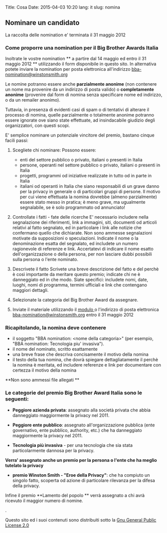 Title: Cosa
Date: 2015-04-03 10:20
lang: it
slug: nomina

##  Nominare un candidato 

La raccolta delle nomination e' terminata il 31 maggio 2012

###  Come proporre una nomination per il Big Brother Awards Italia 

Inoltrate le vostre nomination ** a partire dal 14 maggio ed entro il 31 maggio 2012 ** utilizzando il form disponibile in questo sito.
In alternativa potete inviare la nomination per posta elettronica all'indirizzo [ bba-nomination@winstonsmith.org](mailto:bba-nomination@winstonsmith.org)  
  
Le nomine potranno essere anche **parzialmente anonime** (non
contenere un nome ma provenire da un indirizzo di posta valido) o
**completamente anonime** (provenire dal form di nomina senza
specificare nome ed indirizzo, o da un remailer anonimo).

Tuttavia, in presenza di evidenti casi di spam o di tentativi di
alterare il processo di nomina, quelle parzialmente o totalmente
anonime potranno essere ignorate ove siano state effettuate, ad
insindacabile giudizio degli organizzatori, con questi scopi.

E' semplice nominare un potenziale vincitore del premio, bastano
cinque facili passi:
  
  1. Scegliete chi nominare:
     Possono essere: 
     - enti del settore pubblico o privato, italiani o presenti in Italia
     - persone, operanti nel settore pubblico o privato, italiani o presenti in Italia
     - progetti, programmi od iniziative realizzate in tutto od in parte in Italia
     - italiani od operanti in Italia
     che siano responsabili di un grave danno per la privacy in generale o di particolari gruppi di persone.
     Il motivo per cui viene effettuata la nomina dovrebbe (almeno parzialmente) essere stato messo in pratica; è meno grave, ma ugualmente segnalabile, se è solo programmato od annunciato!
  
  2. Controllate i fatti - fate delle ricerche
  E' necessario includere nella segnalazione dei riferimenti, link a
  immagini, siti, documenti od articoli relativi al fatto segnalato,
  ed in particolare i link alle notizie che confermano quello che
  dichiarate.
  Non sono ammesse segnalazioni motivate da supposizioni o speculazioni.
  Indicate il nome o la denominazione esatta del segnalato, ed
  includete un numero ragionevole di referenze e link.
  Accertatevi di indicare il nome esatto dell'organizzazione o della
  persona, per non lasciare dubbi possibili sulla persona o l'ente
  nominato.
  
  
  3. Descrivete il fatto
  Scrivete una breve descrizione del fatto e del perchè è così
  importante da meritare questo premio; indicate chi ne è danneggiato
  ed in che modo.
  Siate specifici:
  includete nomi, date, luoghi, nomi di programma, termini ufficiali e
  link che contengano maggiori dettagli.
  
  
  4. Selezionate la categoria del Big Brother Award da assegnare.
  
  5. Inviate il materiale utilizzando il [ modulo ](form.html) o
  l'indirizzo di posta elettronica
  [ bba-nomination@winstonsmith.org](mailto:bba-nomination@winstonsmith.org)
  entro il 31 maggio 2012 

### Ricapitolando, la nomina deve contenere 

- il soggetto "BBA nomination: &lt;nome della categoria&gt;" (per
  esempio, "BBA nomination: Tecnologia piu' invasiva").
- il nome del nominato, scritto esattamente 
- una breve frase che descriva concisamente il motivo della nomina
- il testo della tua nomina, che dovrà spiegare dettagliatamente il
  perchè la nomina è meritata, ed includere referenze e link per
  documentare con certezza il motivo della nomina
  
**Non sono ammessi file allegati **

### Le categorie del premio Big Brother Award Italia sono le seguenti: 

- **Peggiore azienda privata**: assegnato alla società privata che
abbia danneggiato maggiormente la privacy nel 2011.

  
- **Peggiore ente pubblico**: assegnato all'organizzazione pubblica
  (ente governativo, ente pubblico, authority, etc.) che ha
  danneggiato maggiormente la privacy nel 2011.
  
- **Tecnologia più invasiva** - per una tecnologia che sia stata
particolarmente dannosa per la privacy.

**Verra' assegnato anche un premio per la persona o l'ente che ha
meglio tutelato la privacy**

- **premio Winston Smith - "Eroe della Privacy"**: che ha compiuto un
  singolo fatto, scoperta od azione di particolare rilevanza per la
  difesa della privacy.
  
  
Infine il premio **Lamento del popolo ** verrà assegnato a chi avrà
ricevuto il maggior numero di nomine.

.

Questo sito ed i suoi contenuti sono distribuiti sotto la [Gnu General Public License 2.0](http://www.gnu.org/licenses/gpl.html)
